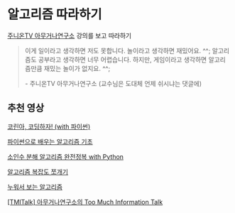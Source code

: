 # 알고리즘 따라하기

[주니온TV 아무거나연구소](https://www.youtube.com/channel/UCOcPzXDWSrnaKXse9XOPiog) 강의를 보고 따라하기

> 이게 일이라고 생각하면 저도 못합니다. 놀이라고 생각하면 재밌어요. ^^; 알고리즘도 공부라고 생각하면 너무 어렵습니다. 하지만, 게임이라고 생각하면 알고리즘만큼 재밌는 놀이가 없지요. ^^;
>
> \- 주니온TV 아무거나연구소 (교수님은 도대체 언제 쉬시냐는 댓글에)



## 추천 영상

[코린아, 코딩하자! (with 파이썬)](https://www.youtube.com/watch?v=lRzdTgQP-nw&list=PLHqxB9kMLLaPMCTx_SvlWdTHA6-5vaHZX) 

[파이썬으로 배우는 알고리즘 기초](https://www.youtube.com/playlist?list=PLHqxB9kMLLaPOp0jh591QhPvbz4H266SS)

[소인수 분해 알고리즘 완전정복 with Python](https://www.youtube.com/watch?v=tZ_xxGrZIH8&list=PLHqxB9kMLLaPOXKVOMqKDk3SSAQx7E-sX)

[알고리즘 복잡도 쪼개기](https://www.youtube.com/playlist?list=PLHqxB9kMLLaO2Zxb5exYYcN-Tin5pE-sK)

[누워서 보는 알고리즘](https://www.youtube.com/playlist?list=PLHqxB9kMLLaNIvuYT6NgXsIt782lS3xiD)

[[TMITalk] 아무거나연구소의 Too Much Information Talk](https://www.youtube.com/watch?v=YCsp0hsh39c&list=PLHqxB9kMLLaPXSV0UK1_J0jtOyWXNpG0z)


